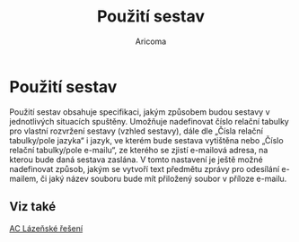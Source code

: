 ﻿---
    title: "Použití sestav"
    author: Aricoma
    ms.date: 04/30/2018
    ms.topic: article
    ms.prod: dynamics-nav-2017
    ms.contentlocale: cs-cz
    ms.lasthandoff: 04/30/2018
---

# Použití sestav
Použití sestav obsahuje specifikaci, jakým způsobem budou sestavy v jednotlivých situacích spuštěny. Umožňuje nadefinovat číslo relační tabulky pro vlastní rozvržení sestavy (vzhled sestavy), dále dle „Čísla relační tabulky/pole jazyka“ i jazyk, ve kterém bude sestava vytištěna nebo „Číslo relační tabulky/pole e-mailu“, ze kterého se zjistí e-mailová adresa, na kterou bude daná sestava zaslána. V tomto nastavení je ještě možné nadefinovat způsob, jakým se vytvoří text předmětu zprávy pro odesílání e-mailem, či jaký název souboru bude mít přiložený soubor v příloze e-mailu. 

## <a name="see-also"></a>Viz také
[AC Lázeňské řešení](ac-spa-solution.md)